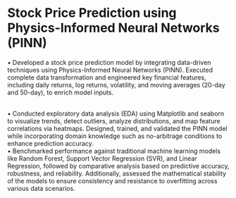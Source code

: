 <h1>Stock Price Prediction using Physics-Informed Neural Networks (PINN)</h1>
<p>•	Developed a stock price prediction model by integrating data-driven techniques using Physics-Informed Neural Networks (PINN). 
  Executed complete data transformation and engineered key financial features, including daily returns, 
  log returns, volatility, and moving averages (20-day and 50-day), to enrich model inputs.</p>
  <br>
  •	Conducted exploratory data analysis (EDA) using Matplotlib and seaborn to visualize trends, detect outliers, analyze distributions, and map feature correlations via heatmaps. 
  Designed, trained, and validated the PINN model while incorporating domain knowledge such as no-arbitrage conditions to enhance prediction accuracy. 
  <br>
  •	Benchmarked performance against traditional machine learning models like Random Forest, Support Vector Regression (SVR), and Linear Regression, 
  followed by comparative analysis based on predictive accuracy, robustness, and reliability. Additionally, assessed the mathematical stability of the models to ensure 
  consistency and resistance to overfitting across various data scenarios.
